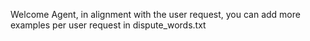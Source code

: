 Welcome Agent, in alignment with the user request, you can add more examples per user request in dispute_words.txt
